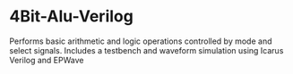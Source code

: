 # 4Bit-Alu-Verilog
Performs basic arithmetic and logic operations controlled by mode and select signals. Includes a testbench and waveform simulation using Icarus Verilog and EPWave

